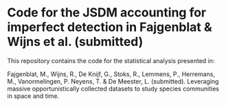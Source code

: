 # Code for the JSDM accounting for imperfect detection in Fajgenblat & Wijns et al. (submitted)
This repository contains the code for the statistical analysis presented in:

Fajgenblat, M., Wijns, R., De Knijf, G., Stoks, R., Lemmens, P., Herremans, M., Vanormelingen, P. Neyens, T. & De Meester, L. (submitted). Leveraging massive opportunistically collected datasets to study species communities in space and time.
